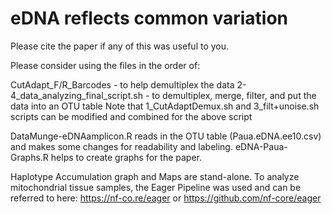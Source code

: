 # eDNA reflects common variation

Please cite the paper if any of this was useful to you.

Please consider using the files in the order of: 

CutAdapt_F/R_Barcodes - to help demultiplex the data
2-4_data_analyzing_final_script.sh - to demultiplex, merge, filter, and put the data into an OTU table
Note that 1_CutAdaptDemux.sh and 3_filt+unoise.sh scripts can be modified and combined for the above script

DataMunge-eDNAamplicon.R reads in the OTU table (Paua.eDNA.ee10.csv) and makes some changes for readability and labeling.
eDNA-Paua-Graphs.R helps to create graphs for the paper.

Haplotype Accumulation graph and Maps are stand-alone.
To analyze mitochondrial tissue samples, the Eager Pipeline was used and can be referred to here: https://nf-co.re/eager or https://github.com/nf-core/eager
